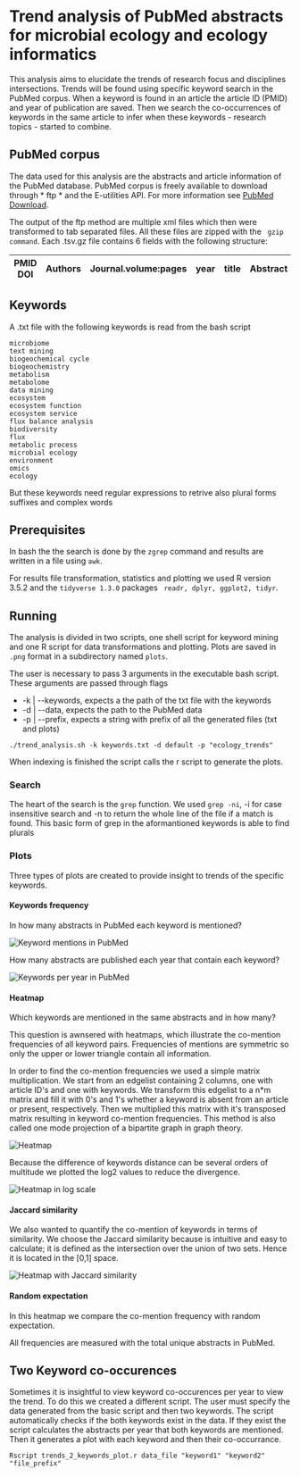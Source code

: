 # Trend analysis of PubMed abstracts for microbial ecology and ecology informatics

This analysis aims to elucidate the trends of research focus and disciplines intersections. Trends will be found using specific keyword search in the PubMed corpus. When a keyword is found in an article the article ID (PMID) and year of publication are saved. Then we search the co-occurrences of keywords in the same article to infer when these keywords - research topics - started to combine.

## PubMed corpus

The data used for this analysis are the abstracts and article information of the PubMed database. PubMed corpus is freely available to download through * ftp * and the E-utilities API. For more information see [PubMed Download](https://www.nlm.nih.gov/databases/download/pubmed_medline_documentation.html).

The output of the ftp method are multiple xml files which then were transformed to tab separated files. All these files are zipped with the ``` gzip command```. Each .tsv.gz file contains 6 fields with the following structure:

 | PMID DOI |  Authors | Journal.volume:pages  | year  | title | Abstract  |
 | --- | --- | --- | --- | --- | --- |

## Keywords

A .txt file with the following keywords is read from the bash script

```
microbiome
text mining
biogeochemical cycle
biogeochemistry
metabolism
metabolome
data mining
ecosystem
ecosystem function
ecosystem service
flux balance analysis
biodiversity
flux
metabolic process
microbial ecology
environment
omics
ecology
```
But these keywords need regular expressions to retrive also plural forms suffixes and complex words

## Prerequisites

In bash the the search is done by the ``` zgrep ``` command and results are written in a file using ``` awk ```.

For results file transformation, statistics and plotting we used R version 3.5.2 and the ``` tidyverse 1.3.0 ``` packages ``` readr, dplyr, ggplot2, tidyr```.

## Running

The analysis is divided in two scripts, one shell script for keyword mining and one R script for data transformations and plotting. Plots are saved in ```.png``` format in a subdirectory named ``` plots ```.

The user is necessary to pass 3 arguments in the executable bash script. These arguments are passed through flags

* -k | --keywords, expects a the path of the txt file with the keywords
* -d | --data, expects the path to the PubMed data
* -p | --prefix, expects a string with prefix of all the generated files (txt and plots)


```
./trend_analysis.sh -k keywords.txt -d default -p "ecology_trends"

```

When indexing is finished the script calls the r script to generate the plots.

### Search

The heart of the search is the ```grep``` function. We used ```grep -ni```, -i for case insensitive search and -n to return the whole line of the file if a match is found. This basic form of grep in the aformantioned keywords is able to find plurals

### Plots

Three types of plots are created to provide insight to trends of the specific keywords.

#### Keywords frequency

In how many abstracts in PubMed each keyword is mentioned?

![Keyword mentions in PubMed](demo/species_2020-04-14_03-10_pubmed_keyword_frequency.png)

How many abstracts are published each year that contain each keyword?

![Keywords per year in PubMed](demo/species_2020-04-14_03-10_pubmed_keyword_per_year.png)

#### Heatmap

Which keywords are mentioned in the same abstracts and in how many?

This question is awnsered with heatmaps, which illustrate the co-mention frequencies of all keyword pairs. Frequencies of mentions are symmetric so only the upper or lower triangle contain all information.

In order to find the co-mention frequencies we used a simple matrix multiplication. We start from an edgelist containing 2 columns, one with article ID's and one with keywords. We transform this edgelist to a n*m matrix and fill it with 0's and 1's whether a keyword is absent from an article or present, respectively. Then we multiplied this matrix with it's transposed matrix resulting in keyword co-mention frequencies. This method is also called one mode projection of a bipartite graph in graph theory.


![Heatmap](demo/species_2020-04-14_03-17_pubmed_keyword_heatmap.png)

Because the difference of keywords distance can be several orders of multitude we plotted the log2 values to reduce the divergence.

![Heatmap in log scale](demo/species_2020-04-14_03-17_log_pubmed_keyword_heatmap.png)

#### Jaccard similarity

We also wanted to quantify the co-mention of keywords in terms of similarity. We choose the Jaccard similarity because is intuitive and easy to calculate; it is defined as the intersection over the union of two sets. Hence it is located in the [0,1] space.

![Heatmap with Jaccard similarity](demo/species_2020-04-14_03-17_pubmed_jaccard_heatmap.png)

#### Random expectation 

In this heatmap we compare the co-mention frequency with random expectation. 

All frequencies are measured with the total unique abstracts in PubMed.

## Two Keyword co-occurences

Sometimes it is insightful to view keyword co-occurences per year to view the trend. To do this we created a different script. The user must specify the data generated from the basic script and then two keywords. The script automatically checks if the both keywords exist in the data. If they exist the script calculates the abstracts per year that both keywords are mentioned. Then it generates a plot with each keyword and then their co-occurrance.

```
Rscript trends_2_keywords_plot.r data_file "keyword1" "keyword2" "file_prefix"

```


